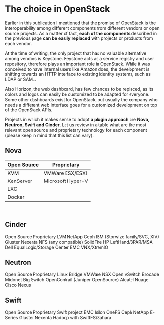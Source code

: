 # The choice in OpenStack

Earlier in this publication I mentioned that the promise of OpenStack is the interoperability among different components from different vendors or open source projects. As a matter of fact, **each of the components** described in the previous page **can be easily replaced** with projects or products from each vendor.

At the time of writing, the only project that has no valuable alternative among vendors is Keystone. Keystone acts as a service registry and user repository, therefore plays an important role in OpenStack. While it was conceived to have internal users like Amazon does, the development is shifting towards an HTTP interface to existing identity systems, such as LDAP or SAML.

Also Horizon, the web dashboard, has few chances to be replaced, as its colors and logos can easily be customized to be adapted for everyone. Some other dashboards exist for OpenStack, but usually the company who needs a different web interface goes for a customized development on top of the OpenStack APIs.

Projects in which it makes sense to adopt **a plugin approach** are **Nova, Neutron, Swift and Cinder**. Let us review in a table what are the most relevant open source and proprietary technology for each component (please keep in mind that this list can vary).

## Nova

Open Source | Proprietary
--- | ---
KVM | VMWare ESX/ESXi
XenServer | Microsoft Hyper-V
LXC	| 
Docker	|



 

## Cinder

Open Source	Proprietary
LVM	NetApp
Ceph	IBM (Storwize family/SVC, XIV)
Gluster	Nexenta
NFS (any compatible)	SolidFire
	HP LeftHand/3PAR/MSA
	Dell EqualLogic/Storage Center
	EMC VNX/XtremIO


## Neutron 

Open Source	Proprietary
Linux Bridge	VMWare NSX
Open vSwitch	Brocade
Midonet	Big Switch
OpenContrail (Juniper OpenSource)	Alcatel Nuage
	Cisco Nexus


## Swift 

Open Source	Proprietary
Swift project	EMC Isilon OneFS
Ceph	NetApp E-Series
Gluster	Nexenta
Hadoop with SwiftFS/Sahara	



 

